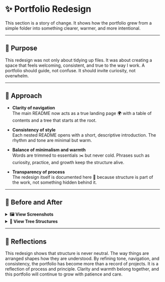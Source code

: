 # ✨ Portfolio Redesign

This section is a story of change. It shows how the portfolio grew from a simple folder into something clearer, warmer, and more intentional.  

---

## 🌱 Purpose

This redesign was not only about tidying up files. It was about creating a space that feels welcoming, consistent, and true to the way I work. A portfolio should guide, not confuse. It should invite curiosity, not overwhelm.  

---

## 📝 Approach

- **Clarity of navigation**  
  The main README now acts as a true landing page 🌍 with a table of contents and a tree that starts at the root.  

- **Consistency of style**  
  Each nested README opens with a short, descriptive introduction. The rhythm and tone are minimal but warm.  

- **Balance of minimalism and warmth**  
  Words are trimmed to essentials ✂️ but never cold. Phrases such as curiosity, practice, and growth keep the structure alive.  

- **Transparency of process**  
  The redesign itself is documented here 📖 because structure is part of the work, not something hidden behind it.  

---

## 🔄 Before and After

<details>
<summary><strong>🖼️ View Screenshots</strong></summary>

### Before

**Portfolio Layout**  
![Portfolio Layout – Before](https://raw.githubusercontent.com/musman-uk/portfolio/main/workflow-process/portfolio-design/Porfolio%20Layout%20-%20Before.png)  

**Portfolio Readme**  
![Portfolio README – Before](https://raw.githubusercontent.com/musman-uk/portfolio/main/workflow-process/portfolio-design/Portfolio%20README%20-%20Before.png)  

---

### After

**Portfolio Layout**  
![Portfolio Layout – After](https://raw.githubusercontent.com/musman-uk/portfolio/main/workflow-process/portfolio-design/Portfolio%20Layout%20-%20After.png)  

**Portfolio Readme**  
![Portfolio README – After](https://raw.githubusercontent.com/musman-uk/portfolio/main/workflow-process/portfolio-design/Portfolio%20README%20-%20After.png)  

</details>

<details>
<summary><strong>🌳 View Tree Structures</strong></summary>

    📂 portfolio (before)
    └── 📄 readme.md

    📂 portfolio (after)
    └── 📄 readme.md
        ├── 🎨 independent-projects
        ├── 📘 guided-projects
        ├── ⚙️ workflow-process
        ├── 📜 certificates
        └── 🤝 acknowledgements

</details>


---

## 💭 Reflections

This redesign shows that structure is never neutral. The way things are arranged shapes how they are understood. By refining tone, navigation, and consistency, the portfolio has become more than a record of projects. It is a reflection of process and principle. Clarity and warmth belong together, and this portfolio will continue to grow with patience and care.
